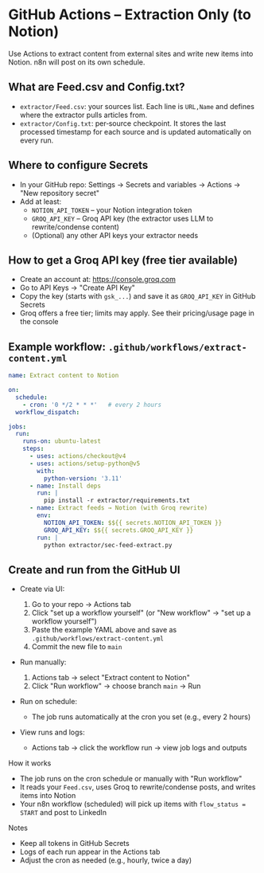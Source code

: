 # GitHub Actions – Extraction Only (to Notion)

Use Actions to extract content from external sites and write new items into Notion. n8n will post on its own schedule.

## What are Feed.csv and Config.txt?
- `extractor/Feed.csv`: your sources list. Each line is `URL,Name` and defines where the extractor pulls articles from.
- `extractor/Config.txt`: per‑source checkpoint. It stores the last processed timestamp for each source and is updated automatically on every run.

## Where to configure Secrets
- In your GitHub repo: Settings → Secrets and variables → Actions → "New repository secret"
- Add at least:
  - `NOTION_API_TOKEN` – your Notion integration token
  - `GROQ_API_KEY` – Groq API key (the extractor uses LLM to rewrite/condense content)
  - (Optional) any other API keys your extractor needs

## How to get a Groq API key (free tier available)
- Create an account at: https://console.groq.com
- Go to API Keys → "Create API Key"
- Copy the key (starts with `gsk_...`) and save it as `GROQ_API_KEY` in GitHub Secrets
- Groq offers a free tier; limits may apply. See their pricing/usage page in the console

## Example workflow: `.github/workflows/extract-content.yml`
```yaml
name: Extract content to Notion

on:
  schedule:
    - cron: '0 */2 * * *'   # every 2 hours
  workflow_dispatch:

jobs:
  run:
    runs-on: ubuntu-latest
    steps:
      - uses: actions/checkout@v4
      - uses: actions/setup-python@v5
        with:
          python-version: '3.11'
      - name: Install deps
        run: |
          pip install -r extractor/requirements.txt
      - name: Extract feeds → Notion (with Groq rewrite)
        env:
          NOTION_API_TOKEN: $${{ secrets.NOTION_API_TOKEN }}
          GROQ_API_KEY: $${{ secrets.GROQ_API_KEY }}
        run: |
          python extractor/sec-feed-extract.py
```

## Create and run from the GitHub UI

- Create via UI:
  1) Go to your repo → Actions tab
  2) Click "set up a workflow yourself" (or "New workflow" → "set up a workflow yourself")
  3) Paste the example YAML above and save as `.github/workflows/extract-content.yml`
  4) Commit the new file to `main`

- Run manually:
  1) Actions tab → select "Extract content to Notion"
  2) Click "Run workflow" → choose branch `main` → Run

- Run on schedule:
  - The job runs automatically at the cron you set (e.g., every 2 hours)

- View runs and logs:
  - Actions tab → click the workflow run → view job logs and outputs

How it works
- The job runs on the cron schedule or manually with "Run workflow"
- It reads your `Feed.csv`, uses Groq to rewrite/condense posts, and writes items into Notion
- Your n8n workflow (scheduled) will pick up items with `flow_status = START` and post to LinkedIn

Notes
- Keep all tokens in GitHub Secrets
- Logs of each run appear in the Actions tab
- Adjust the cron as needed (e.g., hourly, twice a day)

